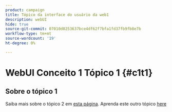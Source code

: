 ```yaml
---
product: campaign
title: Tópico da interface do usuário da web1
description: webUI
hide: true
source-git-commit: 07010d0253637bce4df62f7bfa1fd37fb9fb8e7b
workflow-type: tm+mt
source-wordcount: '19'
ht-degree: 0%

---
```


# WebUI Conceito 1 Tópico 1 {#c1t1}

## Sobre o tópico 1

Saiba mais sobre o tópico 2 em [esta página](../concept2/topic2.md).
Aprenda este outro tópico [here](../../automation/workflow/about-workflows.md)